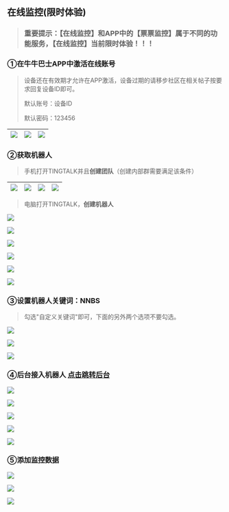 ## 在线监控(限时体验)

> ### 重要提示：【在线监控】和APP中的【票票监控】属于不同的功能服务，【在线监控】当前限时体验！！！

### ①在牛牛巴士APP中激活在线账号

> 设备还在有效期才允许在APP激活，设备过期的请移步社区在相关帖子按要求回复设备ID即可。
>
> 默认账号：设备ID
>
> 默认密码：123456

| ![](./img/0.1.png) | ![](./img/0.2.png) | ![](./img/0.3.png) |
| ------------------ | ------------------ | ------------------ |



### ②获取机器人

> 手机打开TINGTALK并且**创建团队**（创建内部群需要满足该条件）

| ![](./img/1.png) | ![](./img/2.png) | ![](./img/3.png) | ![](./img/4.png) |
| ---------------- | ---------------- | ---------------- | ---------------- |

> 电脑打开TINGTALK，**创建机器人**

![](./img/5.png)

![](./img/6.png)

![](./img/7.png)

![](./img/8.png)

![](./img/9.png)

![](./img/10.png)

### ③设置机器人关键词：NNBS

> 勾选"自定义关键词"即可，下面的另外两个选项不要勾选。

![](./img/11.png)

![](./img/12.png)

![](./img/13.png)

### ④后台接入机器人 [点击跳转后台](https://web.nnbs.cc/)

![](./img/14.png)

![](./img/15.png)

![](./img/16.png)

![](./img/17.png)

![](./img/18.png)

### ⑤添加监控数据

![](./img/19.png)

![](./img/20.png)

![](./img/21.png)